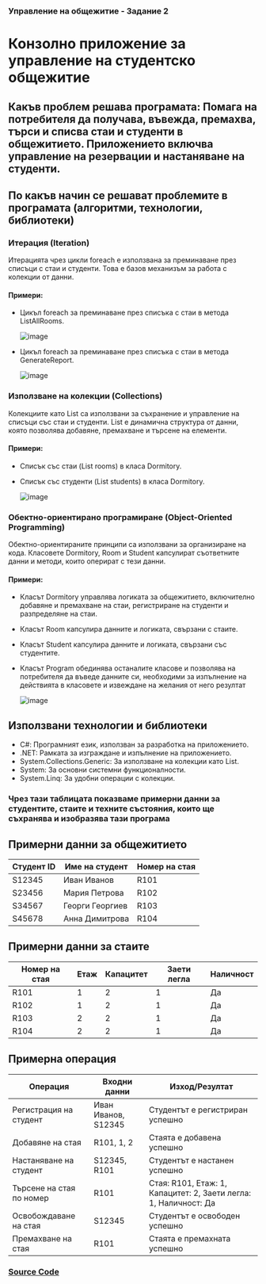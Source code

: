 ### Управление на общежитие - Задание 2
# Конзолно приложение за управление на студентско общежитие

## Какъв проблем решава програмата: Помага на потребителя да получава, въвежда, премахва, търси и списва стаи и студенти в общежитието. Приложението включва управление на резервации и настаняване на студенти.

## По какъв начин се решават проблемите в програмата (алгоритми, технологии, библиотеки)
### Итерация (Iteration)
Итерацията чрез цикли foreach е използвана за преминаване през списъци с стаи и студенти. Това е базов механизъм за работа с колекции от данни.

#### Примери:

* Цикъл foreach за преминаване през списъка с стаи в метода ListAllRooms.
  
  ![image](https://github.com/gdanailova/Dormitory-Arrangement/assets/174993189/82f1ec7e-26d7-4771-b231-959a56ad5509)
* Цикъл foreach за преминаване през списъка с стаи в метода GenerateReport.

  ![image](https://github.com/gdanailova/Dormitory-Arrangement/assets/174993189/43b71e4d-d757-41a4-bea1-2964b1b75995)

  
### Използване на колекции (Collections)
Колекциите като List<T> са използвани за съхранение и управление на списъци със стаи и студенти. List<T> е динамична структура от данни, която позволява добавяне, премахване и търсене на елементи.

#### Примери:

* Списък със стаи (List<Room> rooms) в класа Dormitory.
* Списък със студенти (List<Student> students) в класа Dormitory.

  ![image](https://github.com/gdanailova/Dormitory-Arrangement/assets/174993189/f56b57ee-5898-4045-ae9f-941de0ef1622)

  
### Обектно-ориентирано програмиране (Object-Oriented Programming)
Обектно-ориентираните принципи са използвани за организиране на кода. Класовете Dormitory, Room и Student капсулират съответните данни и методи, които оперират с тези данни.

#### Примери:

* Класът Dormitory управлява логиката за общежитието, включително добавяне и премахване на стаи, регистриране на студенти и разпределяне на стаи.
* Класът Room капсулира данните и логиката, свързани с стаите.
* Класът Student капсулира данните и логиката, свързани със студентите.
* Класът Program обединява останалите класове и позволява на потребителя да въведе данните си, необходими за изпълнение на действията в класовете и извеждане на желания от него резултат

  ![image](https://github.com/gdanailova/Dormitory-Arrangement/assets/174993189/9c04d9b7-1167-42be-9a70-f0a4a4e17abe)


## Използвани технологии и библиотеки
* C#: Програмният език, използван за разработка на приложението.
* .NET: Рамката за изграждане и изпълнение на приложението.
* System.Collections.Generic: За използване на колекции като List<T>.
* System: За основни системни функционалности.
* System.Linq: За удобни операции с колекции.

### Чрез тази таблицата показваме примерни данни за студентите, стаите и техните състояния, които ще съхранява и изобразява тази програма
## Примерни данни за общежитието

| Студент ID | Име на студент | Номер на стая |
|------------|----------------|---------------|
| S12345     | Иван Иванов    | R101          |
| S23456     | Мария Петрова  | R102          |
| S34567     | Георги Георгиев| R103          |
| S45678     | Анна Димитрова | R104          |

## Примерни данни за стаите

| Номер на стая | Етаж | Капацитет | Заети легла | Наличност |
|---------------|------|-----------|-------------|-----------|
| R101          | 1    | 2         | 1           | Да        |
| R102          | 1    | 2         | 1           | Да        |
| R103          | 2    | 2         | 1           | Да        |
| R104          | 2    | 2         | 1           | Да        |

## Примерна операция

| Операция                   | Входни данни            | Изход/Резултат                   |
|----------------------------|-------------------------|----------------------------------|
| Регистрация на студент     | Иван Иванов, S12345     | Студентът е регистриран успешно |
| Добавяне на стая           | R101, 1, 2              | Стаята е добавена успешно       |
| Настаняване на студент     | S12345, R101            | Студентът е настанен успешно    |
| Търсене на стая по номер   | R101                    | Стая: R101, Етаж: 1, Капацитет: 2, Заети легла: 1, Наличност: Да |
| Освобождаване на стая      | S12345                  | Студентът е освободен успешно   |
| Премахване на стая         | R101                    | Стаята е премахната успешно     |
  
### [Source Code](https://github.com/gdanailova/Dormitory-Arrangement.git)

